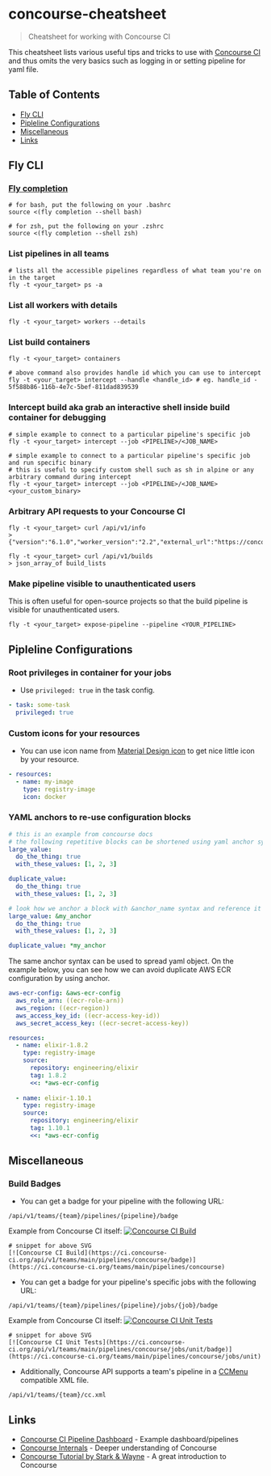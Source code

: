 # concourse-cheatsheet

> Cheatsheet for working with Concourse CI

This cheatsheet lists various useful tips and tricks to use with [Concourse CI](https://concourse-ci.org/)
and thus omits the very basics such as logging in or setting pipeline for yaml file.

## Table of Contents

- [Fly CLI](#fly-cli)
- [Pipleline Configurations](#pipleline-configurations)
- [Miscellaneous](#miscellaneous)
- [Links](#links)

## Fly CLI

### [Fly completion](https://concourse-ci.org/fly.html#fly-completion)

```shell
# for bash, put the following on your .bashrc
source <(fly completion --shell bash)

# for zsh, put the following on your .zshrc
source <(fly completion --shell zsh)
```

### List pipelines in all teams

```shell
# lists all the accessible pipelines regardless of what team you're on in the target
fly -t <your_target> ps -a
```

### List all workers with details

```shell
fly -t <your_target> workers --details
```

### List build containers

```shell
fly -t <your_target> containers

# above command also provides handle id which you can use to intercept
fly -t <your_target> intercept --handle <handle_id> # eg. handle_id - 5f588b86-116b-4e7c-5bef-811dad839539
```

### Intercept build aka grab an interactive shell inside build container for debugging

```shell
# simple example to connect to a particular pipeline's specific job
fly -t <your_target> intercept --job <PIPELINE>/<JOB_NAME>

# simple example to connect to a particular pipeline's specific job and run specific binary
# this is useful to specify custom shell such as sh in alpine or any arbitrary command during intercept
fly -t <your_target> intercept --job <PIPELINE>/<JOB_NAME> <your_custom_binary>
```

### Arbitrary API requests to your Concourse CI

```shell
fly -t <your_target> curl /api/v1/info
> {"version":"6.1.0","worker_version":"2.2","external_url":"https://concourse.example.com"}

fly -t <your_target> curl /api/v1/builds
> json_array_of build_lists
```

### Make pipeline visible to unauthenticated users

This is often useful for open-source projects so that the build pipeline
is visible for unauthenticated users.

```shell
fly -t <your_target> expose-pipeline --pipeline <YOUR_PIPELINE>
```

## Pipleline Configurations

### Root privileges in container for your jobs

- Use `privileged: true` in the task config.

```yaml
- task: some-task
  privileged: true
```

### Custom icons for your resources

- You can use icon name from [Material Design icon](https://materialdesignicons.com/) to get nice little icon by your resource.

```yaml
- resources:
  - name: my-image
    type: registry-image
    icon: docker
```

### YAML anchors to re-use configuration blocks

```yaml
# this is an example from concourse docs
# the following repetitive blocks can be shortened using yaml anchor syntax
large_value:
  do_the_thing: true
  with_these_values: [1, 2, 3]

duplicate_value:
  do_the_thing: true
  with_these_values: [1, 2, 3]

# look how we anchor a block with &anchor_name syntax and reference it with *anchor_name
large_value: &my_anchor
  do_the_thing: true
  with_these_values: [1, 2, 3]

duplicate_value: *my_anchor
```

The same anchor syntax can be used to spread yaml object.
On the example below, you can see how we can avoid duplicate
AWS ECR configuration by using anchor.

```yaml
aws-ecr-config: &aws-ecr-config
  aws_role_arn: ((ecr-role-arn))
  aws_region: ((ecr-region))
  aws_access_key_id: ((ecr-access-key-id))
  aws_secret_access_key: ((ecr-secret-access-key))

resources:
  - name: elixir-1.8.2
    type: registry-image
    source:
      repository: engineering/elixir
      tag: 1.8.2
      <<: *aws-ecr-config
      
  - name: elixir-1.10.1
    type: registry-image
    source:
      repository: engineering/elixir
      tag: 1.10.1
      <<: *aws-ecr-config
```

## Miscellaneous

### Build Badges

- You can get a badge for your pipeline with the following URL:

```
/api/v1/teams/{team}/pipelines/{pipeline}/badge
```

Example from Concourse CI itself: [![Concourse CI Build](https://ci.concourse-ci.org/api/v1/teams/main/pipelines/concourse/badge)](https://ci.concourse-ci.org/teams/main/pipelines/concourse)
```
# snippet for above SVG
[![Concourse CI Build](https://ci.concourse-ci.org/api/v1/teams/main/pipelines/concourse/badge)](https://ci.concourse-ci.org/teams/main/pipelines/concourse)
```

- You can get a badge for your pipeline's specific jobs with the following URL:

```
/api/v1/teams/{team}/pipelines/{pipeline}/jobs/{job}/badge
```

Example from Concourse CI itself: [![Concourse CI Unit Tests](https://ci.concourse-ci.org/api/v1/teams/main/pipelines/concourse/jobs/unit/badge)](https://ci.concourse-ci.org/teams/main/pipelines/concourse/jobs/unit)

```
# snippet for above SVG
[![Concourse CI Unit Tests](https://ci.concourse-ci.org/api/v1/teams/main/pipelines/concourse/jobs/unit/badge)](https://ci.concourse-ci.org/teams/main/pipelines/concourse/jobs/unit)
```

- Additionally, Concourse API supports a team's pipeline in a [CCMenu](http://ccmenu.org/) compatible XML file.

```
/api/v1/teams/{team}/cc.xml
```

## Links

- [Concourse CI Pipeline Dashboard](https://ci.concourse-ci.org/) - Example dashboard/pipelines
- [Concourse Internals](https://concourse-ci.org/internals.html) - Deeper understanding of Concourse
- [Concourse Tutorial by Stark & Wayne](https://concoursetutorial.com/) - A great introduction to Concourse

